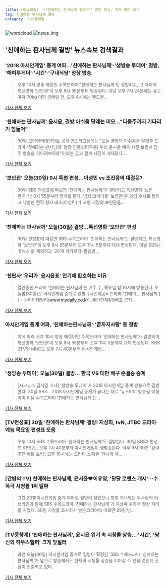 ```yaml
---
title: (이슈클립) '**친애하는 판사님께 결방**' 관련 이슈, 기사 모아 보기
tag: 친애하는 판사님께 결방
category: 이슈클리핑
---
```

![wordcloud](https://s3.ap-northeast-2.amazonaws.com/lyrics101-wordcloud/2018-08-31-1535654433.png)
![news_img](https://user-images.githubusercontent.com/42597476/44507050-1206f400-a6e4-11e8-8d98-7ffbfebb353f.png)
## **'**친애하는 판사님께 결방**'** 뉴스속보 검색결과
### '2018 아시안게임' 중계 여파…'친애하는 판사님께'·'생방송 투데이' 결방, '해피투게더'·'시간'·'구내식당' 정상 방송

>오후 10시 방송 예정인 수목드라마 '친애하는 판사님께'도 결방되고, 그 자리에 특선영화 '보안관'이 오후 8시 55분부터 방송된다. 이날 오후 7시 24분에는 유도 여자 70kg 이하 금메달 전, 오후 8시에는 핸드볼...

<a href="http://www.etoday.co.kr/news/section/newsview.php?idxno=1658081" target="_blank">기사 전체 보기</a>

### '친애하는 판사님께' 윤시윤, 결방 아쉬움 달래는 미모…"다음주까지 기다리기 힘들어"

>30일 모아엔터테인먼트 공식 인스타그램에는 "오늘 결방의 아쉬움을 달래줄 드라마 '친애하는 판사님께' 현장 인증샷!!(두둥) 우리 윤시윤 배우 사진 보면서 담주 방송을 기다려보아용"이라는 글과 함께 사진이 게재됐다....

<a href="http://www.topstarnews.net/news/articleView.html?idxno=474124" target="_blank">기사 전체 보기</a>

### '보안관' 오늘(30일) 9시 특별 편성…이성민 vs 조진웅의 대결은?

>30일 SBS 편성표에 따르면 '친애하는 판사님께'가 결방되고 특선영화 '보안관'이 밤 8시 55분부터 전파를 탄다. 범죄 코미디물 '보안관'은 과잉 수사로 잘리고 낙향한 전직 형사 대호(이성민)가 고향 기장의 보안관을...

<a href="http://stoo.asiae.co.kr/news/naver_view.htm?idxno=2018083019543011424" target="_blank">기사 전체 보기</a>

### '친애하는 판사님께' 오늘(30일) 결방…특선영화 '보안관' 편성

>30일 편성표에 따르면 SBS 수목드라마 '친애하는 판사님께'는 결방되고, 특선영화 '보안관'이 오후 8시 55분부터 오후 11시 5분까지 대체 편성된다. 이날 SBS는 '8뉴스'를 제외하고 '2018 자카르타-팔렘방...

<a href="http://biz.heraldcorp.com/view.php?ud=201808300906330784891_1" target="_blank">기사 전체 보기</a>

### '친판사' 우리가 '윤시윤표' 연기에 환호하는 이유

>열연중인 드라마 ‘친애하는 판사님께’는 매주 수, 목요일 밤 10시에 방송된다. 오늘밤(30일)은 아시안게임 중계로 결방. [사진제공= 드라마 '친애하는 판사님께'] ( - ⓒ마이데일리(www.mydaily.co.kr). 무단전재&재배포 금지 -

<a href="http://www.mydaily.co.kr/new_yk/html/read.php?newsid=201808301434538777&ext=na" target="_blank">기사 전체 보기</a>

### 아시안게임 중계 여파, '친애하는판사님께'·'끝까지사랑' 등 결방

>이에 따라 오후 10시 방송 예정이던 수목드라마 '친애하는 판사님께'가 결방되며, 특선영화 '보안관'이 오후 8시 55분부터 오후 11시 5분까지 대체 편성된다. KBS 2TV와 MBC도 오후 7시 40분부터 아시안게임...

<a href="http://sports.hankooki.com/lpage/entv/201808/sp20180830174342136660.htm" target="_blank">기사 전체 보기</a>

### '생방송 투데이‘, 오늘(30일) 결방… 한국 VS 대만 배구 준결승 중계

>[시크뉴스 김지영 기자] ‘생방송 투데이’가 2018 아시안게임 중계 방송으로 결방한다. 30일 SBS... 2018 아시안게임 중계가 끝나는 대로 '뉴스8‘이 방송될 예정이며 이날 수목드라마 ’친애하는 판사님께‘는...

<a href="http://chicnews.mk.co.kr/article.php?aid=1535622600208948006" target="_blank">기사 전체 보기</a>

### [TV편성표] 30일 ‘친애하는 판사님께’ 결방! 지상파, tvN, JTBC 드라마·예능 목요일 편성표 모음

>오후 10시 SBS 수목드라마 '친애하는 판사님께'도 결방한다. 30일 KBS2 편성표 KBS2는 오후 7시 40분부터 아시안게임이 생방송된다. 이후 9시 30분 ‘강력추천 배틀 트립’, 오후 10시에는 드라마 스페셜 ‘만나게 해...

<a href="http://famtimes.co.kr/news/view/56184" target="_blank">기사 전체 보기</a>

### [간밤의 TV] 친애하는 판사님께, 윤시윤♥이유영, '달달 로맨스 개시'···수목극 시청률 1위 탈환

>그간 2018아시안게임 중계 여파로 결방이 잦았으나 향후 기대되는 두사람의 러브라인과 함께 SBS 수목드라마 '친애하는 판사님께'가 지상파 수목극 정상 자리를 지켰다. 30일 시청률 조사회사 닐슨코리아에 따르면 29일 밤...

<a href="http://www.ajunews.com/view/20180830071452931" target="_blank">기사 전체 보기</a>

### [TV풍향계] '친애하는 판사님께', 윤시윤 위기 속 시청률 상승... '시간', '당신의 하우스헬퍼' 크게 앞질러

>과연 오늘(30일) 아시안게임 중계로 결방이 확정된 'SBS 수목드라마 '친애하는 판사님께'가 앞으로 방송에서도 현재의 시청률 상승을 이어갈 수 있을 것인지 관심이 집중되고 있다.

<a href="http://www.sportsq.co.kr/news/articleView.html?idxno=300660" target="_blank">기사 전체 보기</a>


